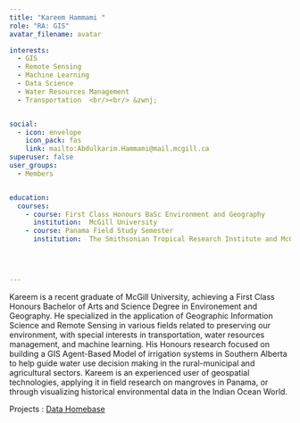 ```yaml
---
title: "Kareem Hammami "
role: "RA: GIS"
avatar_filename: avatar

interests: 
  - GIS
  - Remote Sensing
  - Machine Learning 
  - Data Science
  - Water Resources Management
  - Transportation  <br/><br/> &zwnj; 


social:
  - icon: envelope
    icon_pack: fas
    link: mailto:Abdulkarim.Hammami@mail.mcgill.ca
superuser: false
user_groups:
  - Members


education:
  courses:
    - course: First Class Honours BaSc Environment and Geography
      institution:  McGill University
    - course: Panama Field Study Semester 
      institution:  The Smithsonian Tropical Research Institute and McGill 
    

  

--- 
```


Kareem is a recent graduate of McGill University, achieving a First Class Honours Bachelor of Arts and Science Degree in Environement and Geography. He specialized in the application of Geographic Information Science and Remote Sensing in various fields related to preserving our environment, with special interests in transportation, water resources management, and machine learning. His Honours research focused on building a GIS Agent-Based Model of irrigation systems in Southern Alberta to help guide water use decision making in the rural-municipal and agricultural sectors. Kareem is an experienced user of geospatial technologies, applying it in field research on mangroves in Panama, or through visualizing historical environmental data in the Indian Ocean World.



Projects  : 
<a href='http://localhost:1313/project/data-homebase/'  >Data Homebase </a>
</br>
